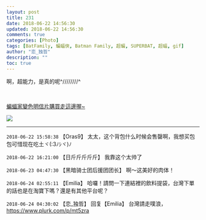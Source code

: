 ```yaml
---
layout: post
title: 231
date: 2018-06-22 14:56:30
updated: 2018-06-22 14:56:30
comments: true
categories: [Photo]
tags: [BatFamily, 蝙蝠俠, Batman Family, 超蝙, SUPERBAT, 超蝠, gif]
author: "恋_独哲"
description: ""
toc: true
---
```


<p>啊，超能力，是真的呢^////////^</p> 
<p><br /></p> 
<p><a target="_blank" rel="nofollow" href="https://www.weibo.com/2706868565/Gld7V2bnl?from=page_1005052706868565_profile&amp;wvr=6&amp;mod=weibotime"  >蝙蝠家變色明信片購買走這邊喔~</a></p>

![](https://raw.githubusercontent.com/alicewish/maple50821/master/img_YW5MWVN1NEpoZFdnZ21sZWtOaExzOGl6YStyRnl5TXJBSFdmZ2xjSWtTR0p3OVJDdTZRQXRnPT0.gif)

---

`2018-06-22 15:58:38` 【Oras9】 太太，这个背包什么时候会售罄啊，我想买包包可惜现在吃土ヾ(:3ﾉｼヾ)ﾉ

`2018-06-22 16:21:00` 【日斤斤斤斤斤】 我靠这个太帅了

`2018-06-23 04:47:30` 【黑暗骑士团后援团团长】 啊～这美好的肉体！

`2018-06-24 02:55:11` 【Emilia】 哈囉！請問一下連結裡的飲料提袋，台灣下單的話也是在淘寶下嗎？還是有其他平台呢？

`2018-06-24 04:30:02` 【恋\_独哲】 回复【Emilia】 台灣請走噗浪， <https://www.plurk.com/p/mt5zra>

